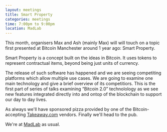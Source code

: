 ```yaml
---
layout: meetings
title: Smart Property
categories: meetings
time: 7:00pm to 9:00pm
location: MadLab
---
```


This month, organisers Max and Ash (mainly Max) will will touch on a topic first presented at Bitcoin Manchester around 1 year ago: Smart Property.

Smart Property is a concept built on the ideas in Bitcoin. It uses tokens to represent contractual items, beyond being just units of currency.

The release of such software has happened and we are seeing competiting platforms which allow multiple use cases. We are going to examine one main technology and give a brief overview of its competitiors. This is the first part of series of talks examining “Bitcoin 2.0” technolology as we see new features integrated directly into and ontop of the blockchain to support our day to day lives.

As always we'll have sponsored pizza provided by one of the Bitcoin-accepting [Takeaway.com][takeaway] vendors. Finally we'll head to the pub.

We're at [MadLab][madlab-event] as usual.

[madlab-event]: http://madlab.org.uk/content/bitcoin-manchester-22-05-2014/
[takeaway]: http://www.takeaway.com/
